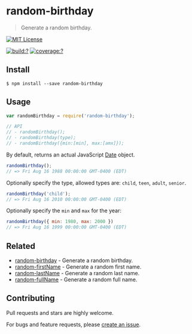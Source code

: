 # random-birthday

> Generate a random birthday.


[![MIT License](https://img.shields.io/badge/license-MIT_License-green.svg?style=flat-square)](https://github.com/mock-end/random-birthday/blob/master/LICENSE)

[![build:?](https://img.shields.io/travis/mock-end/random-birthday/master.svg?style=flat-square)](https://travis-ci.org/mock-end/random-birthday)
[![coverage:?](https://img.shields.io/coveralls/mock-end/random-birthday/master.svg?style=flat-square)](https://coveralls.io/github/mock-end/random-birthday)


## Install

```
$ npm install --save random-birthday 
```

## Usage

```js
var randomBirthday = require('random-birthday');

// API
// - randomBirthday();
// - randomBirthday(type);
// - randomBirthday({min:[min], max:[amx]});
```

By default, returns an actual JavaScript [Date](https://developer.mozilla.org/en-US/docs/Web/JavaScript/Reference/Global_Objects/Date) object.

```js
randomBirthday();
// => Fri Aug 16 1988 00:00:00 GMT-0400 (EDT)
```

Optionally specify the type, allowed types are: `child`, `teen`, `adult`, `senior`.

```js
randomBirthday('child');
// => Fri Aug 16 2010 00:00:00 GMT-0400 (EDT)
```

Optionally specify the `min` and `max` for the year:

```js
randomBirthday({ min: 1980, max: 2000 })
// => Fri Aug 16 1999 00:00:00 GMT-0400 (EDT)
```

## Related

- [random-birthday](https://github.com/mock-end/random-birthday) - Generate a random birthday. 
- [random-firstName](https://github.com/mock-end/random-firstName) - Generate a random first name. 
- [random-lastName](https://github.com/mock-end/random-lastName) - Generate a random last name. 
- [random-fullName](https://github.com/mock-end/random-fullName) - Generate a random full name. 

## Contributing

Pull requests and stars are highly welcome.

For bugs and feature requests, please [create an issue](https://github.com/mock-end/random-birthday/issues/new).
